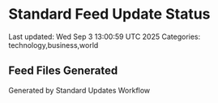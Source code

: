 # Standard Feed Update Status
Last updated: Wed Sep  3 13:00:59 UTC 2025
Categories: technology,business,world

## Feed Files Generated

Generated by Standard Updates Workflow
